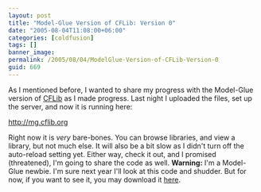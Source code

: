 ```yaml
---
layout: post
title: "Model-Glue Version of CFLib: Version 0"
date: "2005-08-04T11:08:00+06:00"
categories: [coldfusion]
tags: []
banner_image: 
permalink: /2005/08/04/ModelGlue-Version-of-CFLib-Version-0
guid: 669
---
```


As I mentioned before, I wanted to share my progress with the Model-Glue version of <a href="http://www.cflib.org">CFLib</a> as I made progress. Last night I uploaded the files, set up the server, and now it is running here:

<a href="http://mg.cflib.org">http://mg.cflib.org</a>

Right now it is <i>very</i> bare-bones. You can browse libraries, and view a library, but not much else. It will also be a bit slow as I didn't turn off the auto-reload setting yet. Either way, check it out, and I promised (threatened), I'm going to share the code as well. <b>Warning:</b> I'm a Model-Glue newbie. I'm sure next year I'll look at this code and shudder. But for now, if you want to see it, you may download it <a href="http://ray.camdenfamily.com/downloads/beta.cflib.org.zip">here</a>.